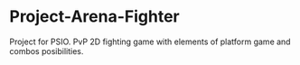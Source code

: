 # Project-Arena-Fighter
Project for PSIO. PvP 2D fighting game with elements of platform game and combos posibilities.
